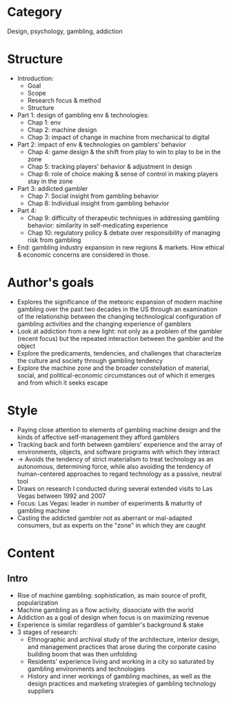 # Category
Design, psychology, gambling, addiction

# Structure
- Introduction:
  - Goal
  - Scope
  - Research focus & method
  - Structure
- Part 1: design of gambling env & technologies:
  - Chap 1: env
  - Chap 2: machine design
  - Chap 3: impact of change in machine from mechanical to digital
- Part 2: impact of env & technologies on gamblers' behavior
  - Chap 4: game design & the shift from play to win to play to be in the zone
  - Chap 5: tracking players' behavior & adjustment in design
  - Chap 6: role of choice making & sense of control in making players stay in the zone
- Part 3: addicted gambler
  - Chap 7: Social insight from gambling behavior
  - Chap 8: Individual insight from gambling behavior
- Part 4:
  - Chap 9: difficulty of therapeutic techniques in addressing gambling behavior: similarity in self-medicating experience
  - Chap 10: regulatory policy & debate over responsibility of managing risk from gambling
- End: gambling industry expansion in new regions & markets. How ethical & economic concerns are considered in those.

# Author's goals
- Explores the significance of the meteoric expansion of modern machine gambling over the past two decades in the US
through an examination of the relationship between the changing technological configuration of gambling activities
and the changing experience of gamblers
- Look at addiction from a new light: not only as a problem of the gambler (recent focus)
but the repeated interaction between the gambler and the object
- Explore the predicaments, tendencies, and challenges that characterize the culture and society through gambling tendency
- Explore the machine zone and the broader constellation of material, social,
and political-economic circumstances out of which it emerges and from which it seeks escape

# Style
- Paying close attention to elements of gambling machine design and the kinds of affective self-management they afford gamblers
- Tracking back and forth between gamblers' experience and the array of environments, objects,
and software programs with which they interact
- -> Avoids the tendency of strict materialism to treat technology as an autonomous, determining force, 
while also avoiding the tendency of human-centered approaches to regard technology as a passive, neutral tool
- Draws on research I conducted during several extended visits to Las Vegas between 1992 and 2007
- Focus: Las Vegas: leader in number of experiments & maturity of gambling machine
- Casting the addicted gambler not as aberrant or mal-adapted consumers, but as experts on the "zone" in which they are caught

# Content
## Intro
- Rise of machine gambling: sophistication, as main source of profit, popularization
- Machine gambling as a flow activity, dissociate with the world
- Addiction as a goal of design when focus is on maximizing revenue
- Experience is similar regardless of gambler's background & stake
- 3 stages of research:
  - Ethnographic and archival study of the architecture, interior design,
    and management practices that arose during the corporate casino building boom that was then unfolding
  - Residents' experience living and working in a city so saturated by gambling environments and technologies
  - History and inner workings of gambling machines, as well as the design practices
  and marketing strategies of gambling technology suppliers